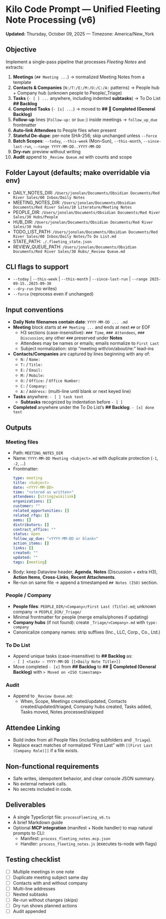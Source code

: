 
# Kilo Code Prompt — Unified Fleeting Note Processing (v6)

**Updated:** Thursday, October 09, 2025 — Timezone: America/New_York

## Objective
Implement a single-pass pipeline that processes *Fleeting Notes* and extracts:
1) **Meetings** (`## Meeting ...`) → normalized Meeting Notes from a template
2) **Contacts & Companies** (`N:/T:/E:/M:/O:/C:/A:` patterns) → People hub + Company hub (unknown people to People/_Triage)
3) **Tasks** (`- [ ] ...` anywhere, including indented **subtasks**) → To Do List **## Backlog**
4) **Completed Tasks** (`- [x] ...`) → moved to **## 📌 Completed (General Backlog)**
5) **Follow-up** lines (`Follow-up:` or `Due:`) inside meetings → `follow_up_due` frontmatter
6) **Auto-link Attendees** to People files when present
7) **Stateful De-dupe**: per-note SHA-256; skip unchanged unless `--force`
8) **Batch Scopes**: `--today`, `--this-week` (Mon–Sun), `--this-month`, `--since-last-run`, `--range YYYY-MM-DD..YYYY-MM-DD`
9) **Dry-run**: preview without writing
10) **Audit** append to `_Review Queue.md` with counts and scope

## Folder Layout (defaults; make overridable via env)
- DAILY_NOTES_DIR: `/Users/jonolan/Documents/Obsidian Documents/Red River Sales/00 Inbox/Daily Notes`
- MEETING_NOTES_DIR: `/Users/jonolan/Documents/Obsidian Documents/Red River Sales/10 Literature/Meeting Notes`
- PEOPLE_DIR: `/Users/jonolan/Documents/Obsidian Documents/Red River Sales/30 Hubs/People`
- HUB_DIR: `/Users/jonolan/Documents/Obsidian Documents/Red River Sales/30 Hubs`
- TODO_LIST_PATH: `/Users/jonolan/Documents/Obsidian Documents/Red River Sales/00 Inbox/Daily Notes/To Do List.md`
- STATE_PATH: `./.fleeting_state.json`
- REVIEW_QUEUE_PATH: `/Users/jonolan/Documents/Obsidian Documents/Red River Sales/30 Hubs/_Review Queue.md`

## CLI flags to support
- `--today` | `--this-week` | `--this-month` | `--since-last-run` | `--range 2025-09-15..2025-09-30`
- `--dry-run` (no writes)
- `--force` (reprocess even if unchanged)

## Input conventions
- **Daily Note filenames contain date**: `YYYY-MM-DD ... .md`
- **Meeting** block starts at `## Meeting ...` and ends at next `##` or EOF
  - H3 sections (case-insensitive): `### Time`, `### Attendees`, `### Discussion`; any other `###` preserved under **Notes**
  - Attendees may be names or emails; emails normalize to `First Last`
  - Subject normalization: strip “meeting with/on/about/re:” lead-ins
- **Contacts/Companies** are captured by lines beginning with any of:
  - `N:` / `Name:`
  - `T:` / `Title:`
  - `E:` / `Email:`
  - `M:` / `Mobile:`
  - `O:` / `Office:` / `Office Number:`
  - `C:` / `Company:`
  - `A:` / `Address:` (multi-line until blank or next keyed line)
- **Tasks** anywhere: `- [ ] task text`
  - **Subtasks** recognized by indentation before `- [ ]`
- **Completed** anywhere under the To Do List’s **## Backlog**: `- [x] done text`

## Outputs
### Meeting files
- Path: `MEETING_NOTES_DIR`
- Name: `YYYY-MM-DD Meeting <Subject>.md` with duplicate protection (`-1`, `-2`, ...)
- Frontmatter:
  ```yaml
  type: meeting
  title: <Subject>
  date: <YYYY-MM-DD>
  time: "<stored as written>"
  attendees: [string|wikilink]
  organizations: []
  customer: ""
  related_opportunities: []
  related_rfqs: []
  oems: []
  distributors: []
  contract_office: ""
  status: open
  follow_up_due: "<YYYY-MM-DD or blank>"
  action_items: []
  links: []
  created: ""
  updated: ""
  tags: [meeting]
  ```
- Body: keep Dataview header, **Agenda**, **Notes** (Discussion + extra H3), **Action Items**, **Cross-Links**, **Recent Attachments**.
- Re-run on same file → append a timestamped `## Notes (ISO)` section.

### People / Company
- **People files**: `PEOPLE_DIR/<Company>/First Last (Title).md`; unknown company → `PEOPLE_DIR/_Triage/`
- Minimal frontmatter for people (merge emails/phones if updating)
- **Company hubs** (if not found): create `_Triage/<Company>.md` with `type: company`
- Canonicalize company names: strip suffixes (Inc., LLC, Corp., Co., Ltd.)

### To Do List
- Append unique tasks (case-insensitive) to **## Backlog** as:  
  `- [ ] <task> — YYYY-MM-DD [[<Daily Note Title>]]`
- Move completed `- [x]` from **## Backlog** to **## 📌 Completed (General Backlog)** with `> Moved on <ISO timestamp>`

### Audit
- Append to `_Review Queue.md`:
  - When, Scope, Meetings created/updated, Contacts created/updated/triaged, Company hubs created, Tasks added, Tasks moved, Notes processed/skipped

## Attendee Linking
- Build index from all People files (including subfolders and `_Triage`).
- Replace exact matches of normalized “First Last” with `[[First Last (Company Role)]]` if a file exists.

## Non-functional requirements
- Safe writes, idempotent behavior, and clear console JSON summary.
- No external network calls.
- No secrets included in code.

## Deliverables
- A single TypeScript file: `processFleeting_v6.ts`
- A brief Markdown guide
- Optional **MCP integration** (manifest + Node handler) to map natural prompts to CLI:
  - Manifest: `process_fleeting_notes.mcp.json`
  - Handler: `process_fleeting_notes.js` (executes ts-node with flags)

## Testing checklist
- [ ] Multiple meetings in one note
- [ ] Duplicate meeting subject same day
- [ ] Contacts with and without company
- [ ] Multi-line addresses
- [ ] Nested subtasks
- [ ] Re-run without changes (skips)
- [ ] Dry run shows planned actions
- [ ] Audit appended
